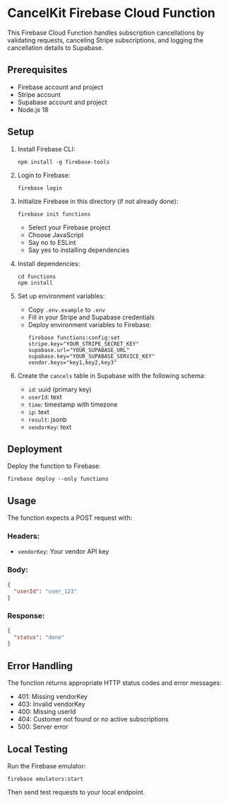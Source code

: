 # CancelKit Firebase Cloud Function

This Firebase Cloud Function handles subscription cancellations by validating requests, canceling Stripe subscriptions, and logging the cancellation details to Supabase.

## Prerequisites

- Firebase account and project
- Stripe account
- Supabase account and project
- Node.js 18

## Setup

1. Install Firebase CLI:
   ```
   npm install -g firebase-tools
   ```

2. Login to Firebase:
   ```
   firebase login
   ```

3. Initialize Firebase in this directory (if not already done):
   ```
   firebase init functions
   ```
   - Select your Firebase project
   - Choose JavaScript
   - Say no to ESLint
   - Say yes to installing dependencies

4. Install dependencies:
   ```
   cd functions
   npm install
   ```

5. Set up environment variables:
   - Copy `.env.example` to `.env`
   - Fill in your Stripe and Supabase credentials
   - Deploy environment variables to Firebase:
     ```
     firebase functions:config:set stripe.key="YOUR_STRIPE_SECRET_KEY" supabase.url="YOUR_SUPABASE_URL" supabase.key="YOUR_SUPABASE_SERVICE_KEY" vendor.keys="key1,key2,key3"
     ```

6. Create the `cancels` table in Supabase with the following schema:
   - `id`: uuid (primary key)
   - `userId`: text
   - `time`: timestamp with timezone
   - `ip`: text
   - `result`: jsonb
   - `vendorKey`: text

## Deployment

Deploy the function to Firebase:
```
firebase deploy --only functions
```

## Usage

The function expects a POST request with:

### Headers:
- `vendorKey`: Your vendor API key

### Body:
```json
{
  "userId": "user_123"
}
```

### Response:
```json
{
  "status": "done"
}
```

## Error Handling

The function returns appropriate HTTP status codes and error messages:
- 401: Missing vendorKey
- 403: Invalid vendorKey
- 400: Missing userId
- 404: Customer not found or no active subscriptions
- 500: Server error

## Local Testing

Run the Firebase emulator:
```
firebase emulators:start
```

Then send test requests to your local endpoint.
